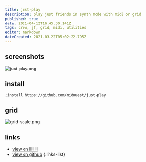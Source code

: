 ```yaml
---
title: just-play
description: play just friends in synth mode with midi or grid
published: true
date: 2021-04-12T16:45:30.141Z
tags: crow, jf, grid, midi, utilities
editor: markdown
dateCreated: 2021-03-22T05:02:22.795Z
---
```


## screenshots

![just-play.png](/community/midouest/just-play.png)

## install

`;install https://github.com/midouest/just-play`

## grid

![grid-scale.png](/community/midouest/grid-scale.png)

## links

- [view on llllllll](https://llllllll.co/t/just-play/33979)
- [view on github](https://github.com/midouest/just-play)
{.links-list}